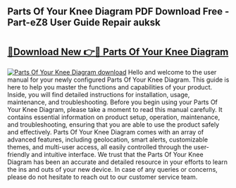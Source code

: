 ## Parts Of Your Knee Diagram PDF Download Free - Part-eZ8 User Guide Repair auksk

# <h2><a href="http://dfq89vu.blite.top/?on=Parts+Of+Your+Knee+Diagram">🔗Download New 👉🔴 Parts Of Your Knee Diagram</a></h2>

[![Parts Of Your Knee Diagram download](https://i.imgur.com/lujVjoI.png)](http://dfq89vu.blite.top/?on=Parts+Of+Your+Knee+Diagram)
Hello and welcome to the user manual for your newly configured Parts Of Your Knee Diagram. This guide is here to help you master the functions and capabilities of your product. Inside, you will find detailed instructions for installation, usage, maintenance, and troubleshooting. Before you begin using your Parts Of Your Knee Diagram, please take a moment to read this manual carefully. It contains essential information on product setup, operation, maintenance, and troubleshooting, ensuring that you are able to use the product safely and effectively. Parts Of Your Knee Diagram comes with an array of advanced features, including geolocation, smart alerts, customizable themes, and multi-user access, all easily controlled through the user-friendly and intuitive interface. We trust that the Parts Of Your Knee Diagram has been an accurate and detailed resource in your efforts to learn the ins and outs of your new device. In case of any queries or concerns, please do not hesitate to reach out to our customer service team.
